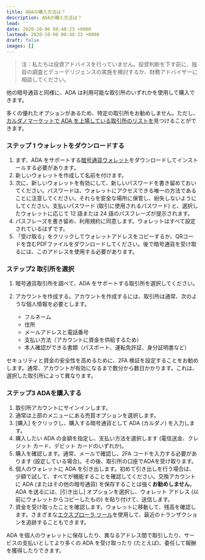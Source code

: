 ```yaml
---
title: ADAの購入方法は？
description: ADAの購入方法は？
lead: ''
date: 2020-10-06 08:48:23 +0000
lastmod: 2020-10-06 08:48:23 +0000
draft: false
images: []
---
```


> 注：私たちは投資アドバイスを行っていません。投資判断を下す前に、独自の調査とデューデリジェンスの実施を検討するか、財務アドバイザーに相談してください。

他の暗号通貨と同様に、ADA は利用可能な取引所のいずれかを使用して購入できます。

多くの優れたオプションがあるため、特定の取引所をお勧めしません。ただし、[カルダノマーケットで ADA を上場している取引所のリストを](https://coinmarketcap.com/currencies/cardano/markets/)見つけることができます。

### ステップ 1 ウォレットをダウンロードする

1. まず、ADA をサポートする[暗号通貨ウォレット](https://docs.cardano.org/new-to-cardano/types-of-wallets#wheretostoreada)をダウンロードしてインストールする必要があります。
2. 新しいウォレットを作成して名前を付けます。
3. 次に、新しいウォレットを有効にして、新しいパスワードを書き留めておいてください。パスワードは、ウォレットにアクセスできる唯一の方法であることに注意してください。それらを安全な場所に保管し、紛失しないようにしてください。支払いパスワード (取引に使用されるパスワード) と、選択したウォレットに応じて 12 語または 24 語のパスフレーズが提示されます。
4. パスフレーズを書き留め、利用規約に同意します。ウォレットはすべて設定されているはずです。
5. 「受け取る」をクリックしてウォレットアドレスをコピーするか、QRコードを含むPDFファイルをダウンロードしてください。後で暗号通貨を受け取るには、このアドレスを使用する必要があります。

### ステップ2 取引所を選択

1. 暗号通貨取引所を調べて、ADA をサポートする取引所を選択してください。

2. アカウントを作成する。アカウントを作成するには、取引所は通常、次のような個人情報を必要とします。

    - フルネーム
    - 住所
    - メールアドレスと電話番号
    - 支払い方法（アカウントに資金を供給するため）
    - 本人確認ができる書類（パスポート、運転免許証、身分証明書など）

セキュリティと資金の安全性を高めるために、2FA 検証を設定することをお勧めします。通常、アカウントが有効になるまで数分から数日かかります。これは、選択した取引所によって異なります。

### ステップ3 ADAを購入する

1. 取引所アカウントにサインインします。
2. 通常は上部のメニューにある売買オプションを選択します。
3. [購入] をクリックし、購入する暗号通貨として ADA (カルダノ) を入力します。
4. 購入したい ADA の金額を指定し、支払い方法を選択します (電信送金、クレジット カード、デビット カードのいずれか)。
5. 購入を確認します。通常、メールで確認し、2FA コードを入力する必要があります (設定している場合)。その後、取引所の口座でADAを受け取ります。
6. 個人のウォレットに ADA を引き出します。初めて引き出しを行う場合は、少額で試して、すべてが機能することを確認してください。交換アカウントに ADA (またはその他の暗号通貨) を保存することは強く**お勧めしません**。 ADA を送るには、[引き出し] オプションを選択し、ウォレット アドレス (以前にウォレットからコピーしたもの) を貼り付けて、送信します。
7. 資金を受け取ったことを確認します。ウォレットに移動して、残高を確認します。さまざまな[エクスプローラ ツール](https://docs.cardano.org/new-to-cardano/cardano-tracking-tools)を使用して、最近のトランザクションを追跡することもできます。

ADA を個人のウォレットに保存したり、異なるアドレス間で取引したり、サービスの支払いとしてより多くの ADA を受け取ったり (たとえば)、委任して報酬を獲得したりできます。
